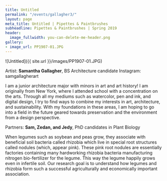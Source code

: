 ```yaml
---
title: Untitled
permalink: "/events/gallagher3/"
layout: page
meta_title: Untitled | Pipettes & Paintbrushes
subheadline: Pipettes & Paintbrushes | Spring 2019
header:
  image_fullwidth: you-can-delete-me-header.png
gallery:
- image_url: PP1907-01.JPG
---
```

![Untitled]({{ site.url }}/images/PP1907-01.JPG)

Artist: **Samantha Gallagher**, BS Architecture candidate
Instagram: samgallagherart

I am a junior architecture major with minors in art and art history! I am originally from New York, where I attended school with a concentration on the arts. Through all my mediums such as watercolor, pen and ink, and digital design, I try to find ways to combine my interests in art, architecture, and sustainability. With my foundations in these areas, I am hoping to go into a field in the future geared towards preservation and the environment from a design perspective.

Partners: **Sam, Zedan, and Jedy**, PhD candidates in Plant Biology

When legumes such as soybean and peas grow, they associate with beneficial soil bacteria called rhizobia which live in special root structures called nodules (which, appear pink). These pink root nodules are essentially factories containing many hardworking rhizobia bacteria manufacturing nitrogen bio-fertilizer for the legume. This way the legume happily grows even in infertile soil. Our research goal is to understand how legumes and rhizobia form such a successful agriculturally and economically important association.

